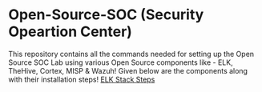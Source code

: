 # Open-Source-SOC (Security Opeartion Center) 

This repository contains all the commands needed for setting up the Open Source SOC Lab using various Open Source components like - ELK, TheHive, Cortex, MISP & Wazuh!
Given below are the components along with their installation steps!
[ELK Stack Steps](https://github.com/karniv0re-cyber/Open-Source-SOC/blob/main/Components/elasticsearch.md)


